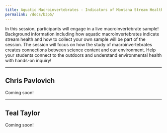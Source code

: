 ```yaml
---
title: Aquatic Macroinvertebrates - Indicators of Montana Stream Health
permalink: /docs/b3p5/
---
```


In this session, participants will engage in a live macroinvertebrate sample! Background information including how aquatic macroinvertebrates indicate stream health and how to collect your own sample will be part of the session. The session will focus on how the study of macroinvertebrates creates connections between science content and our environment. Help your students connect to the outdoors and understand environmental health with hands-on inquiry!

***

## Chris Pavlovich

Coming soon!

***

## Teal Taylor

Coming soon!